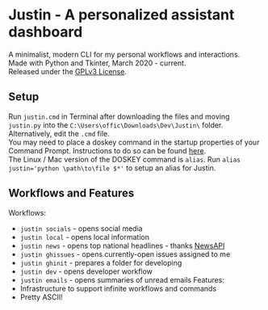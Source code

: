 # Justin - A personalized assistant dashboard
A minimalist, modern CLI for my personal workflows and interactions.  
Made with Python and Tkinter, March 2020 - current.  
Released under the [GPLv3 License](https://www.gnu.org/licenses/gpl-3.0.en.html).  
## Setup
Run `justin.cmd` in Terminal after downloading the files and moving `justin.py` into the `C:\Users\offic\Downloads\Dev\Justin\` folder. Alternatively, edit the `.cmd` file.  
You may need to place a doskey command in the startup properties of your Command Prompt. Instructions to do so can be found [here](https://superuser.com/a/1517751).  
The Linux / Mac version of the DOSKEY command is `alias`. Run `alias justin='python \path\to\file $*'` to setup an alias for Justin.  
## Workflows and Features
Workflows:
- `justin socials` - opens social media
- `justin local` - opens local information
- `justin news` - opens top national headlines - thanks [NewsAPI](https://newsapi.org)
- `justin ghissues` - opens currently-open issues assigned to me
- `justin ghinit` - prepares a folder for developing
- `justin dev` - opens developer workflow
- `justin emails` - opens summaries of unread emails
Features:
- Infrastructure to support infinite workflows and commands
- Pretty ASCII!
